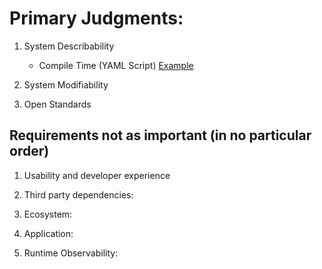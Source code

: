 # Primary Judgments:
1. System Describability 
    - Compile Time (YAML Script) [Example](https://raw.githubusercontent.com/istio/istio/release-1.21/samples/bookinfo/platform/kube/bookinfo.yaml)
    
2. System Modifiability
    
3. Open Standards


## Requirements not as important (in no particular order)
1. Usability and developer experience

2. Third party dependencies:
    
3. Ecosystem:
    
4. Application: 
    
5. Runtime Observability: